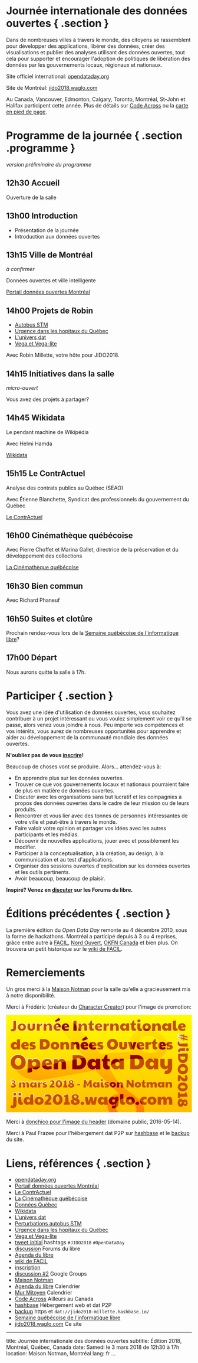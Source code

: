 # Journée internationale des données ouvertes { .section }
Dans de nombreuses villes à travers le monde, des citoyens se rassemblent pour développer des applications, libérer des données, créer des visualisations et publier des analyses utilisant des données ouvertes, tout cela pour supporter et encourager l'adoption de politiques de libération des données par les gouvernements locaux, régionaux et nationaux.

Site officiel international: [opendataday.org][]

Site de Montréal: [jido2018.waglo.com][]

Au Canada, Vancouver, Edmonton, Calgary, Toronto, Montréal, St-John et Halifax participent cette année. Plus de détails sur [Code Across][] ou la [carte en pied de page](#mapid).

# Programme de la journée { .section .programme }
*version préliminaire du programme*

## 12h30 Accueil
Ouverture de la salle

## 13h00 Introduction
* Présentation de la journée
* Introduction aux données ouvertes

## 13h15 Ville de Montréal
*à confirmer*

Données ouvertes et ville intelligente

[Portail données ouvertes Montréal][]

## 14h00 Projets de Robin
* [Autobus STM][Perturbations autobus STM]
* [Urgence dans les hopitaux du Québec][]
* [L'univers dat][]
* [Vega et Vega-lite][]

Avec Robin Millette, votre hôte pour JIDO2018.

## 14h15 Initiatives dans la salle
*micro-ouvert*

Vous avez des projets à partager?

## 14h45 Wikidata
Le pendant machine de Wikipédia

Avec Helmi Hamda

[Wikidata][]

## 15h15 Le ContrActuel
Analyse des contrats publics au Québec (SEAO)

Avec Étienne Blanchette, Syndicat des professionnels du gouvernement du Québec

[Le ContrActuel][]

## 16h00 Cinémathèque québécoise
Avec Pierre Choffet et Marina Gallet, directrice de la préservation et du développement des collections

[La Cinémathèque québécoise][]

## 16h30 Bien commun
Avec Richard Phaneuf

## 16h50 Suites et clotûre
Prochain rendez-vous lors de la [Semaine québécoise de l'informatique libre][]?

## 17h00 Départ
Nous aurons quitté la salle à 17h.

# Participer { .section }
Vous avez une idée d'utilisation de données ouvertes, vous souhaitez contribuer à un projet intéressant ou vous voulez simplement voir ce qu'il se passe, alors venez vous joindre à nous. Peu importe vos compétences et vos intérêts, vous aurez de nombreuses opportunités pour apprendre et aider au développement de la communauté mondiale des données ouvertes.

**N'oubliez pas de vous [inscrire][inscription]!**

Beaucoup de choses vont se produire. Alors... attendez-vous à:

* En apprendre plus sur les données ouvertes.
* Trouver ce que vos gouvernements locaux et nationaux pourraient faire de plus en matière de données ouvertes.
* Discuter avec les organisations sans but lucratif et les compagnies à propos des données ouvertes dans le cadre de leur mission ou de leurs produits.
* Rencontrer et vous lier avec des tonnes de personnes intéressantes de votre ville et peut-être à travers le monde.
* Faire valoir votre opinion et partager vos idées avec les autres participants et les médias.
* Découvrir de nouvelles applications, jouer avec et possiblement les modifier.
* Participer à la conceptualisation, à la création, au design, à la communication et au test d'applications.
* Organiser des sessions ouvertes d'explication sur les données ouvertes et les outils pertinents.
* Avoir beaucoup, beaucoup de plaisir.

**Inspiré? Venez en [discuter][discussion] sur les Forums du libre.**

# Éditions précédentes { .section }
La première édition du *Open Data Day* remonte au 4 décembre 2010, sous la forme de hackathons. Montréal a participé depuis à 3 ou 4 reprises, grâce entre autre à [FACIL][], [Nord Ouvert][], [OKFN Canada][] et bien plus. On trouvera un petit historique sur le [wiki de FACIL][].

# Remerciements
Un gros merci à la [Maison Notman][] pour la salle qu'elle a gracieusement mis à notre disponibilité.

Merci à Frédéric (créateur du [Character Creator]) pour l'image de promotion:

![Promotion JIDO2018][id]

Merci à [donchico pour l'image du header][] (domaine public, 2016-05-14).

Merci à Paul Frazee pour l'hébergement dat P2P sur [hashbase][] et le [backup][] du site.

# Liens, références { .section }
* [opendataday.org][]
* [Portail données ouvertes Montréal][]
* [Le ContrActuel][]
* [La Cinémathèque québécoise][]
* [Données Québec][]
* [Wikidata][]
* [L'univers dat][]
* [Perturbations autobus STM][]
* [Urgence dans les hopitaux du Québec][]
* [Vega et Vega-lite][]
* [tweet initial][twitter] hashtags ```#JIDO2018``` ```#OpenDataDay```
* [discussion][] Forums du libre
* [Agenda du libre][]
* [wiki de FACIL][]
* [inscription][]
* [discussion #2][] Google Groups
* [Maison Notman][]
* [Agenda du libre][] Calendrier
* [Mur Mitoyen][] Calendrier
* [Code Across][] Ailleurs au Canada
* [hashbase][] Hébergement web et dat P2P
* [backup][] https et ```dat://jido2018-millette.hashbase.io/```
* [Semaine québécoise de l'informatique libre][]
* [jido2018.waglo.com][] Ce site

[discussion]: <https://forumsdulibre.quebec/t/journee-internationale-des-donnees-ouvertes-2018/324?u=millette>
[wiki de FACIL]: <https://wiki.facil.qc.ca/view/Journ%C3%A9e_internationale_des_donn%C3%A9es_ouvertes>
[opendataday.org]: <https://opendataday.org/>
[inscription]: <https://dates.facil.services/jido2018>
[discussion #2]: <https://groups.google.com/forum/#!topic/open-data-day/jB8UDS6JKNk>
[twitter]: <https://twitter.com/RoLLodeQc/status/966047326858104832>
[FACIL]: <https://facil.qc.ca/>
[Nord Ouvert]: <https://www.nordouvert.ca/>
[OKFN Canada]: <https://ca.okfn.org/>
[Maison Notman]: <http://notman.org/>
[Agenda du libre]: <http://agendadulibre.qc.ca/events/1786>
[Character Creator]: <https://charactercreator.org/>
[donchico pour l'image du header]: <https://openclipart.org/detail/248456/chart>
[Code Across]: <http://codeacross.ca/>
[hashbase]: <https://hashbase.io/>
[backup]: <https://jido2018-millette.hashbase.io/>
[Données Québec]: <https://www.donneesquebec.ca/>
[Mur Mitoyen]: <http://montreal.murmitoyen.com/detail/810271-journee-internationale-des-donnees-ouvertes>
[Le ContrActuel]: <http://www.lecontractuel.spgq.qc.ca/>
[La Cinémathèque québécoise]: <http://www.cinematheque.qc.ca/>
[Portail données ouvertes Montréal]: <http://donnees.ville.montreal.qc.ca/>
[Wikidata]: <https://www.wikidata.org/wiki/Wikidata:Introduction/fr>
[L'univers dat]: <https://univers-dat-millette.hashbase.io/univers-dat.html>
[Perturbations autobus STM]: <http://stm.waglo.com/>
[Urgence dans les hopitaux du Québec]: <https://urg-web-millette.hashbase.io/>
[Vega et Vega-lite]: <https://vega.github.io/>
[Semaine québécoise de l'informatique libre]: <https://sqil.info/>
[jido2018.waglo.com]: <http://jido2018.waglo.com/>

[id]: imgs/jido2018.png

---
title: Journée internationale des données ouvertes
subtitle: Édition 2018, Montréal, Québec, Canada
date: Samedi le 3 mars 2018 de 12h30 à 17h
location: Maison Notman, Montréal
lang: fr
...
